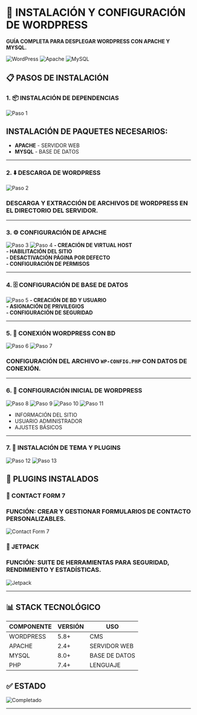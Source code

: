 # 🚀 INSTALACIÓN Y CONFIGURACIÓN DE WORDPRESS

**GUÍA COMPLETA PARA DESPLEGAR WORDPRESS CON APACHE Y MYSQL.**

![WordPress](https://img.shields.io/badge/WordPress-5.8%2B-blue?style=for-the-badge&logo=wordpress)
![Apache](https://img.shields.io/badge/Apache-2.4-green?style=for-the-badge&logo=apache)
![MySQL](https://img.shields.io/badge/MySQL-8.0-blue?style=for-the-badge&logo=mysql)

## 📋 PASOS DE INSTALACIÓN

### 1. 📦 INSTALACIÓN DE DEPENDENCIAS
![Paso 1](1.png)
## **INSTALACIÓN DE PAQUETES NECESARIOS:**
- **APACHE** - SERVIDOR WEB
- **MYSQL** - BASE DE DATOS
  
--- 

### 2. ⬇️ DESCARGA DE WORDPRESS
![Paso 2](2.png)
### **DESCARGA Y EXTRACCIÓN DE ARCHIVOS DE WORDPRESS EN EL DIRECTORIO DEL SERVIDOR.**

--- 

### 3. ⚙️ CONFIGURACIÓN DE APACHE
![Paso 3](3.png)
![Paso 4](4.png)
**- CREACIÓN DE VIRTUAL HOST**  
**- HABILITACIÓN DEL SITIO**  
**- DESACTIVACIÓN PÁGINA POR DEFECTO**  
**- CONFIGURACIÓN DE PERMISOS**

---

### 4. 🗄️ CONFIGURACIÓN DE BASE DE DATOS
![Paso 5](5.png)
**- CREACIÓN DE BD Y USUARIO**  
**- ASIGNACIÓN DE PRIVILEGIOS**  
**- CONFIGURACIÓN DE SEGURIDAD**

---

### 5. 🔗 CONEXIÓN WORDPRESS CON BD
![Paso 6](6.png)
![Paso 7](7.png)
### **CONFIGURACIÓN DEL ARCHIVO `WP-CONFIG.PHP` CON DATOS DE CONEXIÓN.**

---

### 6. 🎯 CONFIGURACIÓN INICIAL DE WORDPRESS
![Paso 8](8.png)
![Paso 9](9.png)
![Paso 10](10.png)
![Paso 11](11.png)
- INFORMACIÓN DEL SITIO
- USUARIO ADMINISTRADOR
- AJUSTES BÁSICOS

---

### 7. 🎨 INSTALACIÓN DE TEMA Y PLUGINS
![Paso 12](12.png)
![Paso 13](13.png)

## 🔌 PLUGINS INSTALADOS

### 📧 CONTACT FORM 7
### **FUNCIÓN**: CREAR Y GESTIONAR FORMULARIOS DE CONTACTO PERSONALIZABLES.

![Contact Form 7](https://img.shields.io/badge/Plugin-Contact%20Form%207-orange?style=flat-square)

### 🚀 JETPACK
### **FUNCIÓN**: SUITE DE HERRAMIENTAS PARA SEGURIDAD, RENDIMIENTO Y ESTADÍSTICAS.

![Jetpack](https://img.shields.io/badge/Plugin-Jetpack-blue?style=flat-square)

---

## 📊 STACK TECNOLÓGICO

| COMPONENTE | VERSIÓN | USO |
|------------|---------|-----|
| WORDPRESS | 5.8+ | CMS |
| APACHE | 2.4+ | SERVIDOR WEB |
| MYSQL | 8.0+ | BASE DE DATOS |
| PHP | 7.4+ | LENGUAJE |

## ✅ ESTADO
![Completado](https://img.shields.io/badge/Estado-Completado-success?style=for-the-badge)

---
